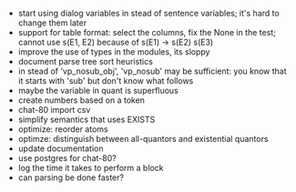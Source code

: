 * start using dialog variables in stead of sentence variables; it's hard to change them later
* support for table format: select the columns, fix the None in the test; cannot use s(E1, E2) because of s(E1) -> s(E2) s(E3)
* improve the use of types in the modules, its sloppy
* document parse tree sort heuristics
* in stead of 'vp_nosub_obj', 'vp_nosub' may be sufficient: you know that it starts with 'sub' but don't know what follows
* maybe the variable in quant is superfluous
* create numbers based on a token
* chat-80 import csv
* simplify semantics that uses EXISTS
* optimize: reorder atoms
* optimze: distinguish between all-quantors and existential quantors
* update documentation
* use postgres for chat-80?
* log the time it takes to perform a block
* can parsing be done faster?
